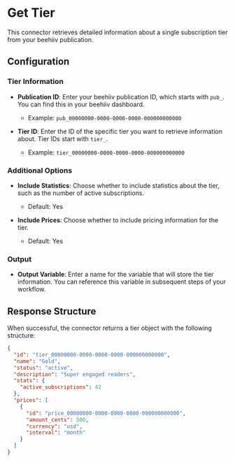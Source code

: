 # Get Tier

This connector retrieves detailed information about a single subscription tier from your beehiiv publication.

## Configuration

### Tier Information

- **Publication ID**: Enter your beehiiv publication ID, which starts with `pub_`. You can find this in your beehiiv dashboard.
  - Example: `pub_00000000-0000-0000-0000-000000000000`

- **Tier ID**: Enter the ID of the specific tier you want to retrieve information about. Tier IDs start with `tier_`.
  - Example: `tier_00000000-0000-0000-0000-000000000000`

### Additional Options

- **Include Statistics**: Choose whether to include statistics about the tier, such as the number of active subscriptions.
  - Default: Yes

- **Include Prices**: Choose whether to include pricing information for the tier.
  - Default: Yes

### Output

- **Output Variable**: Enter a name for the variable that will store the tier information. You can reference this variable in subsequent steps of your workflow.

## Response Structure

When successful, the connector returns a tier object with the following structure:

```json
{
  "id": "tier_00000000-0000-0000-0000-000000000000",
  "name": "Gold",
  "status": "active",
  "description": "Super engaged readers",
  "stats": {
    "active_subscriptions": 42
  },
  "prices": [
    {
      "id": "price_00000000-0000-0000-0000-000000000000",
      "amount_cents": 500,
      "currency": "usd",
      "interval": "month"
    }
  ]
}
```